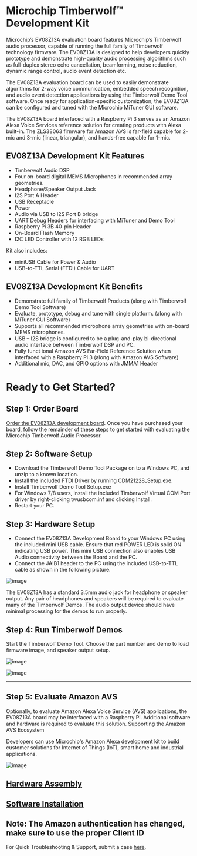 # **Microchip Timberwolf™ Development Kit**   

Microchip’s EV08Z13A evaluation board features Microchip’s Timberwolf audio processor, capable of running the full family of Timberwolf technology firmware. The EV08Z13A is designed to help developers quickly prototype and demonstrate high-quality audio processing algorithms such as full-duplex stereo echo cancellation, beamforming, noise reduction, dynamic range control, audio event detection etc.

The EV08Z13A evaluation board can be used to easily demonstrate algorithms for 2-way voice communication, embedded speech recognition, and audio event detection applications by using the Timberwolf Demo Tool software. Once ready for application-specific customization, the EV08Z13A can be configured and tuned with the Microchip MiTuner GUI software.

The EV08Z13A board interfaced with a Raspberry Pi 3 serves as an Amazon Alexa Voice Services reference solution for creating products with Alexa built-in. The ZLS38063 firmware for Amazon AVS is far-field capable for 2-mic and 3-mic (linear, triangular), and hands-free capable for 1-mic.

## EV08Z13A Development Kit Features
-	Timberwolf Audio DSP 
-	Four on-board digital MEMS Microphones in recommended array geometries.
-	Headphone/Speaker Output Jack
-	I2S Port A Header
-	USB Receptacle
-	Power
-	Audio via USB to I2S Port B bridge
-	UART Debug Headers for interfacing with MiTuner and Demo Tool
-	Raspberry Pi 3B 40-pin Header
-	On-Board Flash Memory
-	I2C LED Controller with 12 RGB LEDs

Kit also includes:
-	miniUSB Cable for Power & Audio
-	USB-to-TTL Serial (FTDI) Cable for UART

## EV08Z13A Development Kit Benefits
-	Demonstrate full family of Timberwolf Products (along with Timberwolf Demo Tool Software)
-	Evaluate, prototype, debug and tune with single platform. (along with MiTuner GUI Software)
-	Supports all recommended microphone array geometries with on-board MEMS microphones.
-	USB – I2S bridge is configured to be a plug-and-play bi-directional audio interface between Timberwolf DSP and PC.
-	Fully funct	ional Amazon AVS Far-Field Reference Solution when interfaced with a Raspberry Pi 3 (along with Amazon AVS Software)  
-	Additional mic, DAC, and GPIO options with JMMA1 Header

# Ready to Get Started?

## Step 1: Order Board 
[Order the EV08Z13A development board](https://www.microchip.com/DevelopmentTools/ProductDetails/PartNO/EV08Z13A). Once you have purchased your board, follow the remainder of these steps to get started with evaluating the Microchip Timberwolf Audio Processor.  

## Step 2: Software Setup
-	Download the Timberwolf Demo Tool Package on to a Windows PC, and unzip to a known location.
-	Install the included FTDI Driver by running CDM21228_Setup.exe.
-	Install Timberwolf Demo Tool Setup.exe 
-	For Windows 7/8 users, install the included Timberwolf Virtual COM Port driver by right-clicking twusbcom.inf and clicking Install.
-	Restart your PC. 

## Step 3: Hardware Setup
-	Connect the EV08Z13A Development Board to your Windows PC using the included mini USB cable. Ensure that red POWER LED is solid ON indicating USB power. This mini USB connection also enables USB Audio connectivity between the Board and the PC. 
-	Connect the JAIB1 header to the PC using the included USB-to-TTL cable as shown in the following picture. 

![image](https://user-images.githubusercontent.com/26750703/86989971-339ae880-c161-11ea-9c91-9a89fdc5a100.png)
 
The EV08Z13A has a standard 3.5mm audio jack for headphone or speaker output. Any pair of headphones and speakers will be required to evaluate many of the Timberwolf Demos. The audio output device should have minimal processing for the demos to run properly. 

## Step 4: Run Timberwolf Demos 
Start the Timberwolf Demo Tool. Choose the part number and demo to load firmware image, and speaker output setup. 

![image](https://user-images.githubusercontent.com/26750703/86989991-3d245080-c161-11ea-96a8-78c4ea549681.png)

![image](https://user-images.githubusercontent.com/26750703/86990003-41e90480-c161-11ea-8ab7-15acfc8900fe.png)

---  
## Step 5: Evaluate Amazon AVS
Optionally, to evaluate Amazon Alexa Voice Service (AVS) applications, the EV08Z13A board may be interfaced with a Raspberry Pi. Additional software and hardware is required to evaluate this solution. 
Supporting the Amazon AVS Ecosystem

Developers can use Microchip's Amazon Alexa development kit to build customer solutions for Internet of Things (IoT), smart home and industrial applications.

![image](https://user-images.githubusercontent.com/26750703/86990202-a99f4f80-c161-11ea-943a-212e7fe0cb66.png)

## [Hardware Assembly](../../wiki/Hardware_Assembly)

## [Software Installation](../../wiki/Software_Installation)

Note: The Amazon authentication has changed, make sure to use the proper Client ID
---
For Quick Troubleshooting & Support, submit a case [here](https://microchipsupport.force.com/s/article/How-to-submit-a-case). 
